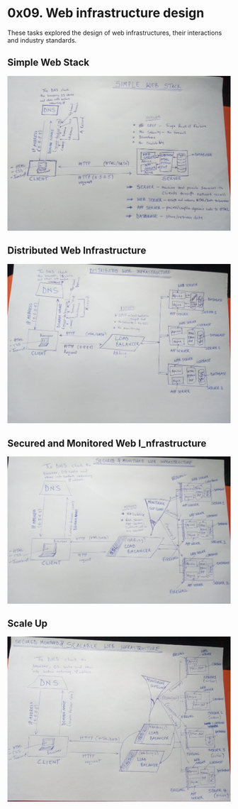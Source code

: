 # 0x09. Web infrastructure design
These tasks explored the design of web infrastructures, their interactions and industry standards.

## Simple Web Stack
![Simple Web Stack](https://github.com/jacobgbemi/alx-system_engineering-devops/blob/main/0x09-web_infrastructure_design/simple_web_stack.jpg)

## Distributed Web Infrastructure
![distributed web infrastructure](https://github.com/jacobgbemi/alx-system_engineering-devops/blob/main/0x09-web_infrastructure_design/distributed_web_infrastructure.jpg)

## Secured and Monitored Web I_nfrastructure
![secured and monitored web infrastructure](https://github.com/jacobgbemi/alx-system_engineering-devops/blob/main/0x09-web_infrastructure_design/secured_and_monitored_web_infrastructure.jpg)

## Scale Up
![scale up](https://github.com/jacobgbemi/alx-system_engineering-devops/blob/main/0x09-web_infrastructure_design/scale_up.jpg)
